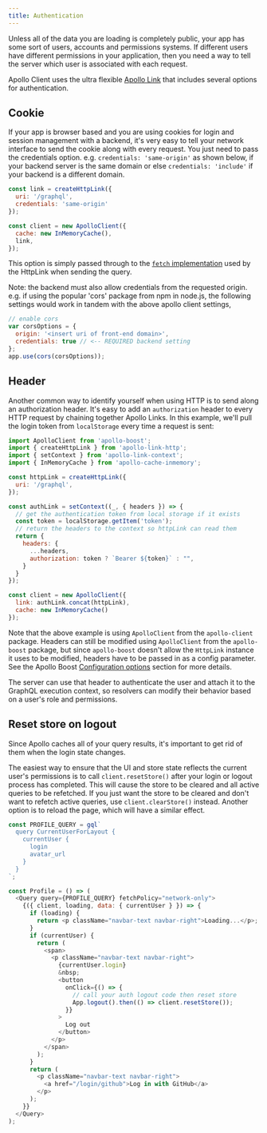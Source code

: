 ```yaml
---
title: Authentication
---
```


Unless all of the data you are loading is completely public, your app has some sort of users, accounts and permissions systems. If different users have different permissions in your application, then you need a way to tell the server which user is associated with each request.

Apollo Client uses the ultra flexible [Apollo Link](/docs/link) that includes several options for authentication.

## Cookie

If your app is browser based and you are using cookies for login and session management with a backend, it's very easy to tell your network interface to send the cookie along with every request. You just need to pass the credentials option. e.g.  `credentials: 'same-origin'` as shown below, if your backend server is the same domain or else `credentials: 'include'` if your backend is a different domain.

```js
const link = createHttpLink({
  uri: '/graphql',
  credentials: 'same-origin'
});

const client = new ApolloClient({
  cache: new InMemoryCache(),
  link,
});
```

This option is simply passed through to the [`fetch` implementation](https://github.com/github/fetch) used by the HttpLink when sending the query.

Note: the backend must also allow credentials from the requested origin. e.g. if using the popular 'cors' package from npm in node.js, the following settings would work in tandem with the above apollo client settings,
```js
// enable cors
var corsOptions = {
  origin: '<insert uri of front-end domain>',
  credentials: true // <-- REQUIRED backend setting
};
app.use(cors(corsOptions));
```
## Header

Another common way to identify yourself when using HTTP is to send along an authorization header. It's easy to add an `authorization` header to every HTTP request by chaining together Apollo Links. In this example, we'll pull the login token from `localStorage` every time a request is sent:

```js
import ApolloClient from 'apollo-boost';
import { createHttpLink } from 'apollo-link-http';
import { setContext } from 'apollo-link-context';
import { InMemoryCache } from 'apollo-cache-inmemory';

const httpLink = createHttpLink({
  uri: '/graphql',
});

const authLink = setContext((_, { headers }) => {
  // get the authentication token from local storage if it exists
  const token = localStorage.getItem('token');
  // return the headers to the context so httpLink can read them
  return {
    headers: {
      ...headers,
      authorization: token ? `Bearer ${token}` : "",
    }
  }
});

const client = new ApolloClient({
  link: authLink.concat(httpLink),
  cache: new InMemoryCache()
});
```

Note that the above example is using `ApolloClient` from the `apollo-client` package. Headers can still be modified using `ApolloClient` from the `apollo-boost` package, but since `apollo-boost` doesn't allow the `HttpLink` instance it uses to be modified, headers have to be passed in as a config parameter. See the Apollo Boost [Configuration options](../essentials/get-started.html#configuration) section for more details.

The server can use that header to authenticate the user and attach it to the GraphQL execution context, so resolvers can modify their behavior based on a user's role and permissions.

<h2 id="login-logout">Reset store on logout</h2>

Since Apollo caches all of your query results, it's important to get rid of them when the login state changes.

The easiest way to ensure that the UI and store state reflects the current user's permissions is to call `client.resetStore()` after your login or logout process has completed. This will cause the store to be cleared and all active queries to be refetched. If you just want the store to be cleared and don't want to refetch active queries, use `client.clearStore()` instead. Another option is to reload the page, which will have a similar effect.


```js
const PROFILE_QUERY = gql`
  query CurrentUserForLayout {
    currentUser {
      login
      avatar_url
    }
  }
`;

const Profile = () => (
  <Query query={PROFILE_QUERY} fetchPolicy="network-only">
    {({ client, loading, data: { currentUser } }) => {
      if (loading) {
        return <p className="navbar-text navbar-right">Loading...</p>;
      }
      if (currentUser) {
        return (
          <span>
            <p className="navbar-text navbar-right">
              {currentUser.login}
              &nbsp;
              <button
                onClick={() => {
                  // call your auth logout code then reset store
                  App.logout().then(() => client.resetStore());
                }}
              >
                Log out
              </button>
            </p>
          </span>
        );
      }
      return (
        <p className="navbar-text navbar-right">
          <a href="/login/github">Log in with GitHub</a>
        </p>
      );
    }}
  </Query>
);
```
